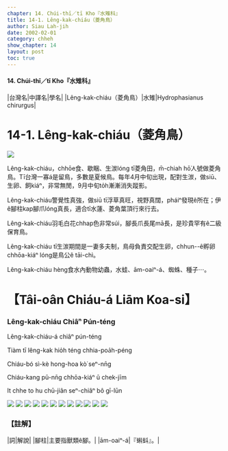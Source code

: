 ```yaml
---
chapter: 14. Chúi-thī／tī Kho『水雉科』
title: 14-1. Lêng-kak-chiáu（菱角鳥）
author: Siau Lah-jih
date: 2002-02-01
category: chheh
show_chapter: 14
layout: post
toc: true
---
```


#### 14. Chúi-thī／tī Kho『水雉科』

|台灣名|中譯名|學名|
|Lêng-kak-chiáu（菱角鳥）|水雉|Hydrophasianus chirurgus|


# 14-1. Lêng-kak-chiáu（菱角鳥）


![](../too5/14/14-1-1.Lêng-kak-chiáu.jpg)


Lêng-kak-chiáu，chhōe食、歇睏、生湠lóng tī菱角田，m̄-chiah hō͘人號做菱角鳥。Tī台灣一寡á是留鳥，多數是夏候鳥。每年4月中旬出現，配對生湠，做siū、生卵、飼kiáⁿ，非常無閒，9月中旬to̍h漸漸消失蹤影。

Lêng-kak-chiáu警覺性真強，做siū tī浮草真旺，視野真闊，pháiⁿ發現ê所在；伊ê腳柱kap腳爪lóng真長，適合tī水蓮、菱角葉頂行來行去。

Lêng-kak-chiáu羽毛白花chhap色非常súi，腳長爪長尾mā長，是珍貴罕有ê二級保育鳥。

Lêng-kak-chiáu tī生湠期間是一妻多夫制，鳥母負責交配生卵，chhun--ê孵卵chhōa-kiáⁿ lóng是鳥公ê tāi-chì。

Lêng-kak-chiáu hèng食水內動物幼蟲，水蛙、ām-oaiⁿ-á、蜘蛛、種子⋯。



# 【Tâi-oân Chiáu-á Liām Koa-si】

### **Lêng-kak-chiáu Chiâⁿ Pún-téng**


Lêng-kak-chiáu-á chiâⁿ pún-téng

Tiàm tī lêng-kak hio̍h téng chhia-poa̍h-péng

Chiáu-bó sì-kè hong-hoa kò͘ seⁿ-nn̄g

Chiáu-kang pū-nn̄g chhōa-kiáⁿ ū chek-jīm

It chhe to hu chū-jiân seⁿ-chiâⁿ bô gī-lūn


![](../too5/14/14-1-3.Lêng-kak-chiáu.jpg)
![](../too5/14/14-1-2.Lêng-kak-chiáu.jpg)
![](../too5/14/14-1-6.Lêng-kak-chiáu.jpg)
![](../too5/14/14-1-8.Lêng-kak-chiáu.jpg)
![](../too5/14/14-1-9.Lêng-kak-chiáu.jpg)
![](../too5/14/14-1-11.Lêng-kak-chiáu.jpg)
![](../too5/14/14-1-4.Lêng-kak-chiáu.jpg)
![](../too5/14/14-1-5.Lêng-kak-chiáu.jpg)
![](../too5/14/14-1-7.Lêng-kak-chiáu.jpg)
![](../too5/14/14-1-10.Lêng-kak-chiáu.jpg)
![](../too5/14/14-1-12.Lêng-kak-chiáu.jpg)
![](../too5/14/14-1-13.Lêng-kak-chiáu.jpg)



### 【註解】

|詞|解說|
|腳柱|主要指獸類ê腳。|
|ām-oaiⁿ-á|『蝌蚪』。|
